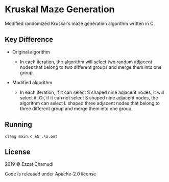 #  Kruskal Maze Generation

Modified randomized Kruskal's maze generation algorithm written in C.

## Key Difference

- Original algorithm
    - In each iteration, the algorithm will select two random adjacent nodes that belong to two different groups and merge them into one group.

- Modified algorithm
    - In each iteration, if it can select S shaped nine adjacent nodes, it will select it. Or, if it can not select S shaped nine adjacent nodes, the algorithm can select L shaped three adjacent nodes that belong to three different group and merge them into one group.

## Running
```
clang main.c && .\a.out
```

## License

2019 © Ezzat Chamudi

Code is released under Apache-2.0 license

